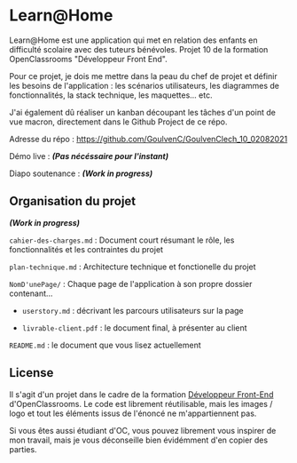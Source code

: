 # Learn@Home

Learn@Home est une application qui met en relation des enfants en difficulté scolaire avec des tuteurs bénévoles. Projet 10 de la formation OpenClassrooms "Développeur Front End".

Pour ce projet, je dois me mettre dans la peau du chef de projet et définir les besoins de l'application : les scénarios utilisateurs, les diagrammes de fonctionnalités, la stack technique, les maquettes... etc.

J'ai également dû réaliser un kanban découpant les tâches d'un point de vue macron, directement dans le Github Project de ce répo.

Adresse du répo : https://github.com/GoulvenC/GoulvenClech_10_02082021

Démo live : ***(Pas nécéssaire pour l'instant)***

Diapo soutenance : ***(Work in progress)***

## Organisation du projet

***(Work in progress)***

`cahier-des-charges.md` : Document court résumant le rôle, les fonctionnalités et les contraintes du projet

`plan-technique.md` : Architecture technique et fonctionelle du projet

`NomD'unePage/` : Chaque page de l'application à son propre dossier contenant...

- `userstory.md` : décrivant les parcours utilisateurs sur la page

- `livrable-client.pdf` : le document final, à présenter au client

`README.md` : le document que vous lisez actuellement

## License 

Il s'agit d'un projet dans le cadre de la formation [Développeur Front-End](https://openclassrooms.com/fr/paths/314-developpeur-front-end) d'OpenClassrooms. Le code est librement réutilisable, mais les images / logo et tout les éléments issus de l'énoncé ne m'appartiennent pas.

Si vous êtes aussi étudiant d'OC, vous pouvez librement vous inspirer de mon travail, mais je vous déconseille bien évidémment d'en copier des parties.
